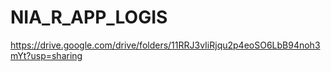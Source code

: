 # NIA_R_APP_LOGIS

https://drive.google.com/drive/folders/11RRJ3vIiRjqu2p4eoSO6LbB94noh3mYt?usp=sharing

